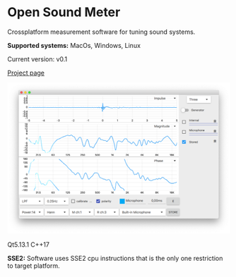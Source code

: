# Open Sound Meter
Crossplatform measurement software for tuning sound systems.

**Supported systems:** MacOs, Windows, Linux

Current version: v0.1

[Project page](https://psmokotnin.github.io/osm/)

![](/docs/images/screens/v0.1.screen.png)

Qt5.13.1 C++17

**SSE2:** Software uses SSE2 cpu instructions that is the only one restriction to target platform.

